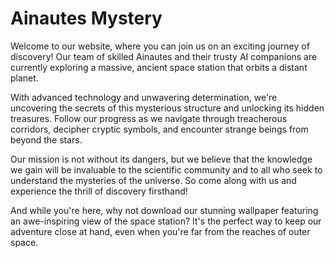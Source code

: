 <!--font:Poppins-->

# Ainautes Mystery

Welcome to our website, where you can join us on an exciting journey of discovery! Our team of skilled Ainautes and their trusty AI companions are currently exploring a massive, ancient space station that orbits a distant planet. 

With advanced technology and unwavering determination, we're uncovering the secrets of this mysterious structure and unlocking its hidden treasures. Follow our progress as we navigate through treacherous corridors, decipher cryptic symbols, and encounter strange beings from beyond the stars.

Our mission is not without its dangers, but we believe that the knowledge we gain will be invaluable to the scientific community and to all who seek to understand the mysteries of the universe. So come along with us and experience the thrill of discovery firsthand!

And while you're here, why not download our stunning wallpaper featuring an awe-inspiring view of the space station? It's the perfect way to keep our adventure close at hand, even when you're far from the reaches of outer space.

<!--

Write me markdown content of website with wallpaper:

"A team of Ainautes and their AI companions exploring a massive, ancient space station orbiting a distant planet."

The header of the page should not be copy of the text but rather a real content of the website which is using this wallpaper.


---


# The Ainautes: Exploring a Mysterious Space Station

Welcome to our website, where you can join us on an exciting journey of discovery! Our team of skilled Ainautes and their trusty AI companions are currently exploring a massive, ancient space station that orbits a distant planet. 

With advanced technology and unwavering determination, we're uncovering the secrets of this mysterious structure and unlocking its hidden treasures. Follow our progress as we navigate through treacherous corridors, decipher cryptic symbols, and encounter strange beings from beyond the stars.

Our mission is not without its dangers, but we believe that the knowledge we gain will be invaluable to the scientific community and to all who seek to understand the mysteries of the universe. So come along with us and experience the thrill of discovery firsthand!

And while you're here, why not download our stunning wallpaper featuring an awe-inspiring view of the space station? It's the perfect way to keep our adventure close at hand, even when you're far from the reaches of outer space.


---


Write me a Google font which is best fitting for the website.

Pick from the list:
- Lobster
- Montserrat
- Alegreya
- Inter
- Exo 2
- Playfair Display
- Roboto
- Cormorant Garamond
- Creepster
- Orbitron
- Poppins
- Great Vibes
- Raleway
- Lato
- Barlow Condensed
- Cabin
- IBM Plex Sans
- Futura
- Dancing Script
- Cinzel
- Open Sans
- Cinzel Decorative


Write just the font name nothing else.


---


Poppins

-->
